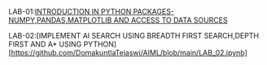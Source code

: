 LAB-01:[INTRODUCTION IN PYTHON PACKAGES-NUMPY,PANDAS,MATPLOTLIB AND ACCESS TO DATA SOURCES](https://github.com/DomakuntlaTejaswi/AIML/blob/main/Lab_01.ipynb)

LAB-02:[IMPLEMENT AI SEARCH USING BREADTH FIRST SEARCH,DEPTH FIRST AND A* USING PYTHON][https://github.com/DomakuntlaTejaswi/AIML/blob/main/LAB_02.ipynb] 

